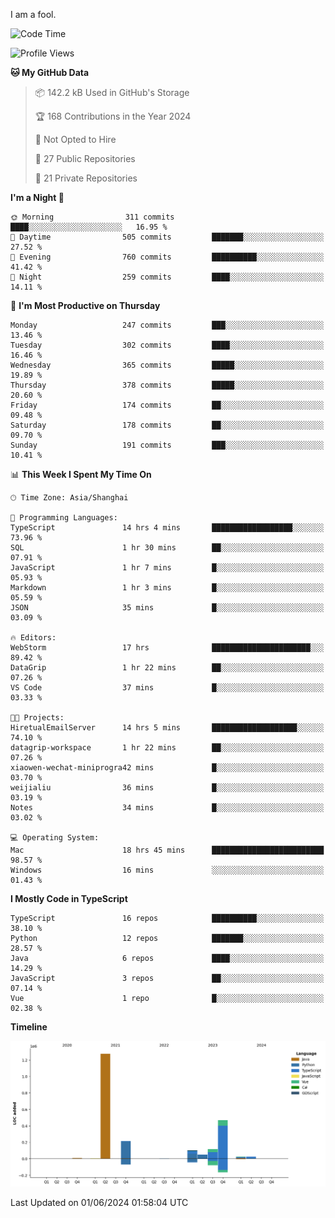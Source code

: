 I am a fool.

<!--START_SECTION:waka-->
![Code Time](http://img.shields.io/badge/Code%20Time-1%2C478%20hrs%2025%20mins-blue)

![Profile Views](http://img.shields.io/badge/Profile%20Views-0-blue)

**🐱 My GitHub Data** 

> 📦 142.2 kB Used in GitHub's Storage 
 > 
> 🏆 168 Contributions in the Year 2024
 > 
> 🚫 Not Opted to Hire
 > 
> 📜 27 Public Repositories 
 > 
> 🔑 21 Private Repositories 
 > 
**I'm a Night 🦉** 

```text
🌞 Morning                311 commits         ████░░░░░░░░░░░░░░░░░░░░░   16.95 % 
🌆 Daytime                505 commits         ███████░░░░░░░░░░░░░░░░░░   27.52 % 
🌃 Evening                760 commits         ██████████░░░░░░░░░░░░░░░   41.42 % 
🌙 Night                  259 commits         ████░░░░░░░░░░░░░░░░░░░░░   14.11 % 
```
📅 **I'm Most Productive on Thursday** 

```text
Monday                   247 commits         ███░░░░░░░░░░░░░░░░░░░░░░   13.46 % 
Tuesday                  302 commits         ████░░░░░░░░░░░░░░░░░░░░░   16.46 % 
Wednesday                365 commits         █████░░░░░░░░░░░░░░░░░░░░   19.89 % 
Thursday                 378 commits         █████░░░░░░░░░░░░░░░░░░░░   20.60 % 
Friday                   174 commits         ██░░░░░░░░░░░░░░░░░░░░░░░   09.48 % 
Saturday                 178 commits         ██░░░░░░░░░░░░░░░░░░░░░░░   09.70 % 
Sunday                   191 commits         ███░░░░░░░░░░░░░░░░░░░░░░   10.41 % 
```


📊 **This Week I Spent My Time On** 

```text
🕑︎ Time Zone: Asia/Shanghai

💬 Programming Languages: 
TypeScript               14 hrs 4 mins       ██████████████████░░░░░░░   73.96 % 
SQL                      1 hr 30 mins        ██░░░░░░░░░░░░░░░░░░░░░░░   07.91 % 
JavaScript               1 hr 7 mins         █░░░░░░░░░░░░░░░░░░░░░░░░   05.93 % 
Markdown                 1 hr 3 mins         █░░░░░░░░░░░░░░░░░░░░░░░░   05.59 % 
JSON                     35 mins             █░░░░░░░░░░░░░░░░░░░░░░░░   03.09 % 

🔥 Editors: 
WebStorm                 17 hrs              ██████████████████████░░░   89.42 % 
DataGrip                 1 hr 22 mins        ██░░░░░░░░░░░░░░░░░░░░░░░   07.26 % 
VS Code                  37 mins             █░░░░░░░░░░░░░░░░░░░░░░░░   03.33 % 

🐱‍💻 Projects: 
HiretualEmailServer      14 hrs 5 mins       ███████████████████░░░░░░   74.10 % 
datagrip-workspace       1 hr 22 mins        ██░░░░░░░░░░░░░░░░░░░░░░░   07.26 % 
xiaowen-wechat-miniprogra42 mins             █░░░░░░░░░░░░░░░░░░░░░░░░   03.70 % 
weijialiu                36 mins             █░░░░░░░░░░░░░░░░░░░░░░░░   03.19 % 
Notes                    34 mins             █░░░░░░░░░░░░░░░░░░░░░░░░   03.02 % 

💻 Operating System: 
Mac                      18 hrs 45 mins      █████████████████████████   98.57 % 
Windows                  16 mins             ░░░░░░░░░░░░░░░░░░░░░░░░░   01.43 % 
```

**I Mostly Code in TypeScript** 

```text
TypeScript               16 repos            ██████████░░░░░░░░░░░░░░░   38.10 % 
Python                   12 repos            ███████░░░░░░░░░░░░░░░░░░   28.57 % 
Java                     6 repos             ████░░░░░░░░░░░░░░░░░░░░░   14.29 % 
JavaScript               3 repos             ██░░░░░░░░░░░░░░░░░░░░░░░   07.14 % 
Vue                      1 repo              █░░░░░░░░░░░░░░░░░░░░░░░░   02.38 % 
```



**Timeline**

![Lines of Code chart](https://raw.githubusercontent.com/VeejaLiu/VeejaLiu/master/assets/bar_graph.png)


 Last Updated on 01/06/2024 01:58:04 UTC
<!--END_SECTION:waka-->
